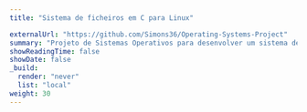 ```yaml
---
title: "Sistema de ficheiros em C para Linux"

externalUrl: "https://github.com/Simons36/Operating-Systems-Project"
summary: "Projeto de Sistemas Operativos para desenvolver um sistema de ficheiros de raiz para Linux. Trabalhamos com ponteiros, _pipes_ e chamadas de sistema em C."
showReadingTime: false
showDate: false
_build:
  render: "never"
  list: "local"
weight: 30
---
```

